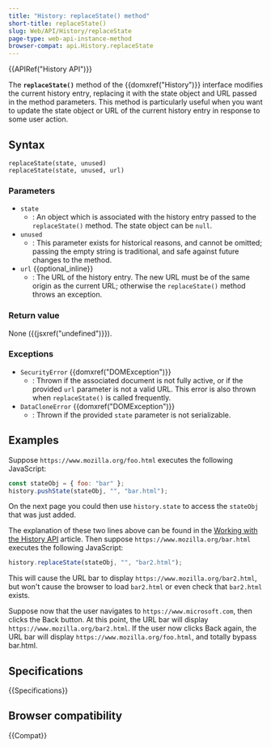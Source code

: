 ```yaml
---
title: "History: replaceState() method"
short-title: replaceState()
slug: Web/API/History/replaceState
page-type: web-api-instance-method
browser-compat: api.History.replaceState
---
```


{{APIRef("History API")}}

The **`replaceState()`** method of the {{domxref("History")}} interface modifies the current
history entry, replacing it with the state object and
URL passed in the method parameters. This method is particularly useful
when you want to update the state object or URL of the current history entry in response
to some user action.

## Syntax

```js-nolint
replaceState(state, unused)
replaceState(state, unused, url)
```

### Parameters

- `state`
  - : An object which is associated with the history entry
    passed to the `replaceState()` method. The state object can be
    `null`.
- `unused`
  - : This parameter exists for historical reasons, and cannot be omitted; passing the empty string is traditional, and safe against future changes to the method.
- `url` {{optional_inline}}
  - : The URL of the history entry. The new URL must be of the same origin as the current
    URL; otherwise the `replaceState()` method throws an exception.

### Return value

None ({{jsxref("undefined")}}).

### Exceptions

- `SecurityError` {{domxref("DOMException")}}
  - : Thrown if the associated document is not fully active, or if the provided `url` parameter is not a valid URL. This error is also thrown when `replaceState()` is called frequently.
- `DataCloneError` {{domxref("DOMException")}}
  - : Thrown if the provided `state` parameter is not serializable.

## Examples

Suppose `https://www.mozilla.org/foo.html` executes the following JavaScript:

```js
const stateObj = { foo: "bar" };
history.pushState(stateObj, "", "bar.html");
```

On the next page you could then use `history.state` to access the `stateObj` that was just added.

The explanation of these two lines above can be found in the [Working with the History API](/en-US/docs/Web/API/History_API/Working_with_the_History_API#using_pushstate) article. Then suppose
`https://www.mozilla.org/bar.html` executes the following
JavaScript:

```js
history.replaceState(stateObj, "", "bar2.html");
```

This will cause the URL bar to display
`https://www.mozilla.org/bar2.html`, but won't cause the browser
to load `bar2.html` or even check that `bar2.html` exists.

Suppose now that the user navigates to
`https://www.microsoft.com`, then clicks the Back button. At this
point, the URL bar will display `https://www.mozilla.org/bar2.html`.
If the user now clicks Back again, the URL bar will
display `https://www.mozilla.org/foo.html`, and totally bypass bar.html.

## Specifications

{{Specifications}}

## Browser compatibility

{{Compat}}
